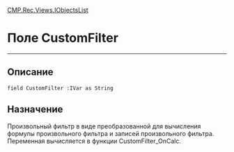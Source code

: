 ﻿---
Link: CMP.Rec.Views.IObjectsList.@CustomFilter
---

<!---  Навигация
[Имя проекта](#) :
-->
[CMP.Rec.Views.IObjectsList](Default)

# Поле CustomFilter
---

## Описание

    field CustomFilter :IVar as String

<!--
## Аргументы{#Args}

### Аргумент1

Описание аргумента 1
-->

## Назначение

Произвольный фильтр в виде преобразованной для вычисления формулы произвольного фильтра и записей произвольного фильтра.
Переменная вычисляется в функции CustomFilter_OnCalc.

<!--
## Пример

    CustomFilter...
-->

